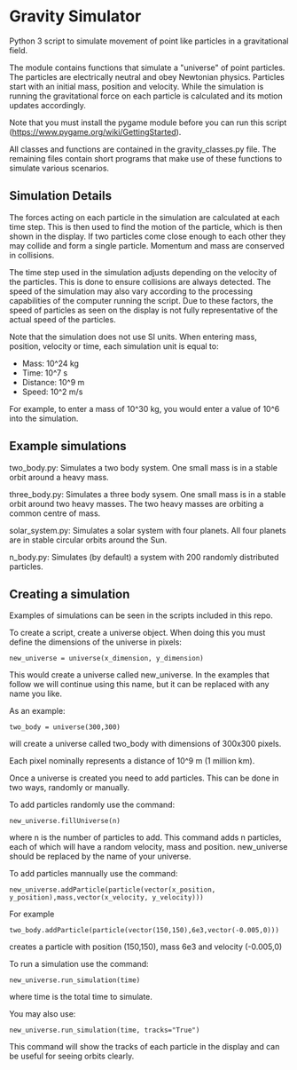 # Gravity Simulator

Python 3 script to simulate movement of point like particles in a gravitational field.

The module contains functions that simulate a "universe" of point particles.  The particles are electrically neutral and obey Newtonian physics.  Particles start with an initial mass, position and velocity.  While the simulation is running the gravitational force on each particle is calculated and its motion updates accordingly.

Note that you must install the pygame module before you can run this script (https://www.pygame.org/wiki/GettingStarted).

All classes and functions are contained in the gravity_classes.py file.
The remaining files contain short programs that make use of these functions to simulate various scenarios.

## Simulation Details

The forces acting on each particle in the simulation are calculated at each time step.  This is then used to find the motion of the particle, which is then shown in the display.  If two particles come close enough to each other they may collide and form a single particle.  Momentum and mass are conserved in collisions.

The time step used in the simulation adjusts depending on the velocity of the particles.  This is done to ensure collisions are always detected.  The speed of the simulation may also vary according to the processing capabilities of the computer running the script.  Due to these factors, the speed of particles as seen on the display is not fully representative of the actual speed of the particles.

Note that the simulation does not use SI units.  When entering mass, position, velocity or time, each simulation unit is equal to:

* Mass:     10^24 kg
* Time:     10^7  s
* Distance: 10^9  m
* Speed:    10^2  m/s

For example, to enter a mass of 10^30 kg, you would enter a value of 10^6 into the simulation.

## Example simulations

two_body.py: Simulates a two body system.  One small mass is in a stable orbit around a heavy mass.

three_body.py: Simulates a three body sysem.  One small mass is in a stable orbit around two heavy masses.  The two heavy masses are orbiting a common centre of mass.

solar_system.py:  Simulates a solar system with four planets.  All four planets are in stable circular orbits around the Sun.

n_body.py:  Simulates (by default) a system with 200 randomly distributed particles.


## Creating a simulation

Examples of simulations can be seen in the scripts included in this repo.


To create a script, create a universe object.  When doing this you must define the dimensions of the universe in pixels:

```new_universe = universe(x_dimension, y_dimension)```

This would create a universe called new_universe.  In the examples that follow we will continue using this name, but it can be replaced with any name you like.

As an example:

```two_body = universe(300,300)```

will create a universe called two_body with dimensions of 300x300 pixels.

Each pixel nominally represents a distance of 10^9 m (1 million km).


Once a universe is created you need to add particles.  This can be done in two ways, randomly or manually.


To add particles randomly use the command: 

```new_universe.fillUniverse(n)```

where n is the number of particles to add.  This command adds n particles, each of which will have a random velocity, mass and position.  new_universe should be replaced by the name of your universe.


To add particles mannually use the command:

```new_universe.addParticle(particle(vector(x_position, y_position),mass,vector(x_velocity, y_velocity)))```


For example

```two_body.addParticle(particle(vector(150,150),6e3,vector(-0.005,0)))```

creates a particle with position (150,150), mass 6e3 and velocity (-0.005,0)


To run a simulation use the command:

```new_universe.run_simulation(time)```

where time is the total time to simulate.


You may also use:

```new_universe.run_simulation(time, tracks="True")```

This command will show the tracks of each particle in the display and can be useful for seeing orbits clearly.

